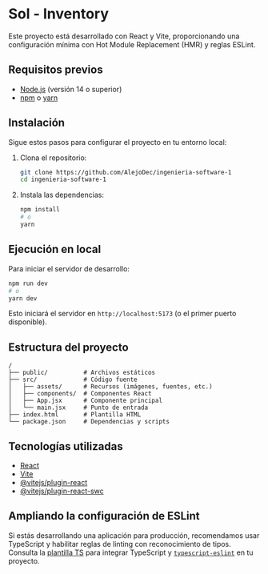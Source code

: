 # Sol - Inventory

Este proyecto está desarrollado con React y Vite, proporcionando una configuración mínima con Hot Module Replacement (HMR) y reglas ESLint.

## Requisitos previos

- [Node.js](https://nodejs.org/) (versión 14 o superior)
- [npm](https://www.npmjs.com/) o [yarn](https://yarnpkg.com/)

## Instalación

Sigue estos pasos para configurar el proyecto en tu entorno local:

1. Clona el repositorio:
   ```bash
   git clone https://github.com/AlejoDec/ingenieria-software-1
   cd ingenieria-software-1
   ```

2. Instala las dependencias:
   ```bash
   npm install
   # o
   yarn
   ```

## Ejecución en local

Para iniciar el servidor de desarrollo:

```bash
npm run dev
# o
yarn dev
```

Esto iniciará el servidor en `http://localhost:5173` (o el primer puerto disponible).

## Estructura del proyecto

```
/
├── public/          # Archivos estáticos
├── src/             # Código fuente
│   ├── assets/      # Recursos (imágenes, fuentes, etc.)
│   ├── components/  # Componentes React
│   ├── App.jsx      # Componente principal
│   └── main.jsx     # Punto de entrada
├── index.html       # Plantilla HTML
└── package.json     # Dependencias y scripts
```

## Tecnologías utilizadas

- [React](https://reactjs.org/)
- [Vite](https://vitejs.dev/)
- [@vitejs/plugin-react](https://github.com/vitejs/vite-plugin-react/blob/main/packages/plugin-react/README.md)
- [@vitejs/plugin-react-swc](https://github.com/vitejs/vite-plugin-react-swc)

## Ampliando la configuración de ESLint

Si estás desarrollando una aplicación para producción, recomendamos usar TypeScript y habilitar reglas de linting con reconocimiento de tipos. Consulta la [plantilla TS](https://github.com/vitejs/vite/tree/main/packages/create-vite/template-react-ts) para integrar TypeScript y [`typescript-eslint`](https://typescript-eslint.io) en tu proyecto.

